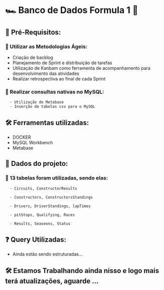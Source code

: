 # :racing_car: Banco de Dados Formula 1 🏁

## 📃 Pré-Requisitos:
  ### :pushpin: Utilizar as Metodologias Ágeis:
  * Criação de backlog
  * Planejamento de Sprint e distribuição de tarefas
  * Utilização de Kanbam como ferramenta de acompanhamento para desenvolvimento das atividades
  * Realizar retrospectiva ao final de cada Sprint

  ### :pushpin: Realizar consultas nativas no MySQL:
  
  ``` 
    - Utilização do Metabase
    - Inserção de tabelas csv para o MySQL
  ```
  
  ## 🛠️ Ferramentas utilizadas:
   * DOCKER
   * MySQL Workbench
   * Metabase
    
  ## 🎲 Dados do projeto:
   ### 📑 13 tabelas foram utilizadas, sendo elas:

```
  - Circuits, ConstructorResults

  - Constructors, ConstructorsStandings

  - Drivers, DriverStandings, lapTimes

  - pitStops, Qualifying, Races

  - Results, Seaseons, Status
  ```
  ## ❓ Query Utilizadas:
   * Ainda estão sendo estruturadas...
 
  
  ## 🛠️ Estamos Trabalhando ainda nisso e logo mais terá atualizações, aguarde ...
